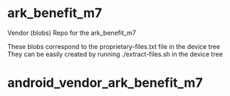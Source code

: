 # ark_benefit_m7
Vendor (blobs) Repo for the ark_benefit_m7


These blobs correspond to the proprietary-files.txt file in the device tree
They can be easily created by running ./extract-files.sh in the device tree
# android_vendor_ark_benefit_m7

